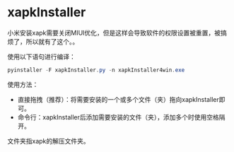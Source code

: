 # xapkInstaller
小米安装xapk需要关闭MIUI优化，但是这样会导致软件的权限设置被重置，被搞烦了，所以就有了这个。。  

使用以下语句进行编译：
```powershell
pyinstaller -F xapkInstaller.py -n xapkInstaller4win.exe
```

使用方法：
- 直接拖拽（推荐）：将需要安装的一个或多个文件（夹）拖向xapkInstaller即可。
- 命令行：xapkInstaller后添加需要安装的文件（夹），添加多个时使用空格隔开。

文件夹指xapk的解压文件夹。

